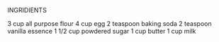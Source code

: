 INGRIDIENTS

3 cup all purpose flour
4 cup egg
2 teaspoon baking soda
2 teaspoon vanilla essence
1 1/2 cup powdered sugar
1 cup butter
1 cup milk
